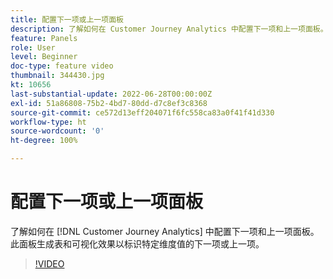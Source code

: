 ```yaml
---
title: 配置下一项或上一项面板
description: 了解如何在 Customer Journey Analytics 中配置下一项和上一项面板。此面板生成表和可视化效果以标识特定维度值的下一项或上一项。
feature: Panels
role: User
level: Beginner
doc-type: feature video
thumbnail: 344430.jpg
kt: 10656
last-substantial-update: 2022-06-28T00:00:00Z
exl-id: 51a86808-75b2-4bd7-80dd-d7c8ef3c8368
source-git-commit: ce572d13eff204071f6fc558ca83a0f41f41d330
workflow-type: ht
source-wordcount: '0'
ht-degree: 100%

---
```


# 配置下一项或上一项面板

了解如何在 [!DNL Customer Journey Analytics] 中配置下一项和上一项面板。此面板生成表和可视化效果以标识特定维度值的下一项或上一项。

>[!VIDEO](https://video.tv.adobe.com/v/344430/?quality=12&learn=on)
